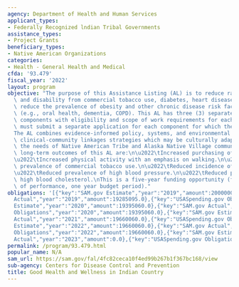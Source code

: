 ```yaml
---
agency: Department of Health and Human Services
applicant_types:
- Federally Recognized lndian Tribal Governments
assistance_types:
- Project Grants
beneficiary_types:
- Native American Organizations
categories:
- Health - General Health and Medical
cfda: '93.479'
fiscal_year: '2022'
layout: program
objective: "The purpose of this Assistance Listing (AL) is to reduce rates of death\
  \ and disability from commercial tobacco use, diabetes, heart disease and stroke,\
  \ reduce the prevalence of obesity and other chronic disease risk factors and conditions,\
  \ (e.g., oral health, dementia, COPD). This AL has three (3) separate, competitive\
  \ components with eligibility and scope of work requirements for each. Applicants\
  \ must submit a separate application for each component for which they are applying.\n\
  The AL combines evidence-informed policy, systems, and environmental changes, and\
  \ clinical-community linkages strategies which may be culturally adapted to meet\
  \ the needs of Native American Tribe and Alaska Native Village communities.\nThe\
  \ long-term outcomes of this AL are:\n\u2022\tIncreased purchasing of healthy foods.\n\
  \u2022\tIncreased physical activity with an emphasis on walking.\n\u2022\tReduced\
  \ prevalence of commercial tobacco use.\n\u2022\tReduced incidence of type 2 diabetes.\n\
  \u2022\tReduced prevalence of high blood pressure.\n\u2022\tReduced prevalence of\
  \ high blood cholesterol.\nThis is a five-year funding opportunity (five year period\
  \ of performance, one year budget period)."
obligations: '[{"key":"SAM.gov Estimate","year":"2019","amount":2000000.0},{"key":"SAM.gov
  Actual","year":"2019","amount":19285095.0},{"key":"USASpending.gov Obligations","year":"2019","amount":19660060.0},{"key":"SAM.gov
  Estimate","year":"2020","amount":19395060.0},{"key":"SAM.gov Actual","year":"2020","amount":19395060.0},{"key":"USASpending.gov
  Obligations","year":"2020","amount":19395060.0},{"key":"SAM.gov Estimate","year":"2021","amount":19660060.0},{"key":"SAM.gov
  Actual","year":"2021","amount":19660060.0},{"key":"USASpending.gov Obligations","year":"2021","amount":19660060.0},{"key":"SAM.gov
  Estimate","year":"2022","amount":19660060.0},{"key":"SAM.gov Actual","year":"2022","amount":19660060.0},{"key":"USASpending.gov
  Obligations","year":"2022","amount":19660060.0},{"key":"SAM.gov Estimate","year":"2023","amount":19005060.0},{"key":"SAM.gov
  Actual","year":"2023","amount":0.0},{"key":"USASpending.gov Obligations","year":"2023","amount":19005060.0}]'
permalink: /program/93.479.html
popular_name: N/A
sam_url: https://sam.gov/fal/4fc82ceca10f4ed99b267b1f367bc168/view
sub-agency: Centers for Disease Control and Prevention
title: Good Health and Wellness in Indian Country
---
```

